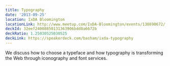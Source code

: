 ```yaml
---
title: Typography
date: '2013-09-25'
location: IxDA Bloomington
locationLink: http://www.meetup.com/IxDA-Bloomington/events/138690672/
deckId: 32eef24008850131363906bdd0a6672b
deckRatio: 1.25030525030525
deckLink: https://speakerdeck.com/basham/ixda-typography
---
```


We discuss how to choose a typeface and how typography is transforming the Web through iconography and font services.
